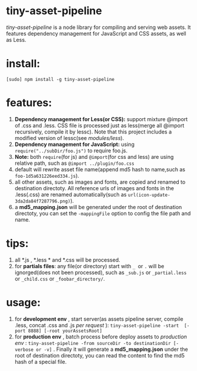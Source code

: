 tiny-asset-pipeline
=====
*tiny-asset-pipeline* is a node library for compiling and serving web assets. 
It features dependency management for JavaScript and CSS assets, as well as Less.

install:
=====
`[sudo] npm install -g tiny-asset-pipeline`

features:
======
1. **Dependency management for Less(or CSS):** support mixture @import of  .css and .less. CSS file is processed just as less(merge all @import recursively, compile it by lessc). Note that this project includes a modified version of lessc(see *modules/less*).
2. **Dependency management for JavaScript:** using `require("../subDir/foo.js")` to require foo.js.
3. **Note:** both `require`(for js) and `@import`(for css and less) are using relative path, such as `@import ../plugin/foo.css` 
4. default will rewrite asset file name(append md5 hash to name,such as `foo-1d5a631226eed334.js`).
5. all other assets, such as images and fonts, are copied and renamed to destination directoty. All reference urls of images and fonts in the .less(.css) are renamed automatically(such as `url(icon-update-3da2da84f7287796.png)`).
6. a **md5_mapping.json** will be generated under the root of destination directoty, you can set the `-mappingFile` option to config the file path and name.


tips:
======
1. all *.js , *.less * and *.css will be processed.
2. for __partials files__: any file(or directory) start with `_ `or `.` will be ignorged(does not been processed), such as `_sub.js` or `_partial.less` or `_child.css` or `_foobar_directory/`.
   
usage:
=====
1. for **development env** , start server(as assets pipeline server, compile .less, concat .css and .js *per request* ): `tiny-asset-pipeline -start  [-port 8888] [-root yourAssetsRoot]`
2. for **production env** , batch process before deploy assets to *production env* : `tiny-asset-pipeline -from sourceDir -to destinationDir [-verbose or -v]` . Finally it will generate a **md5_mapping.json** under the root of destination directoty, you can read the content to find the md5 hash of a special file.


